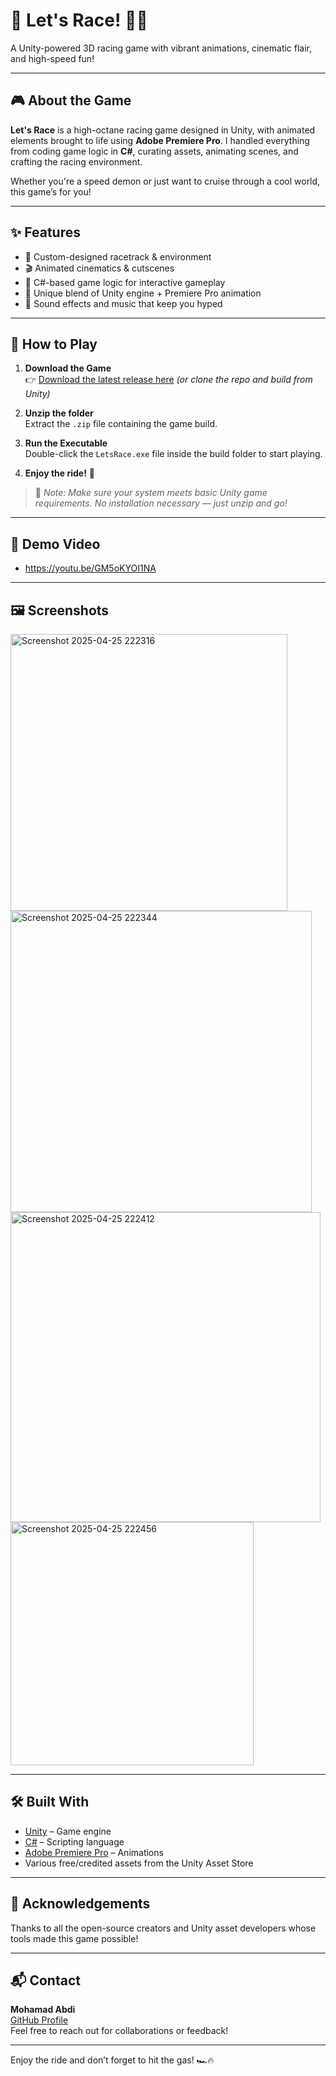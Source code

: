 # 🏁 Let's Race! 🚗💨  
A Unity-powered 3D racing game with vibrant animations, cinematic flair, and high-speed fun!

---

## 🎮 About the Game

**Let's Race** is a high-octane racing game designed in Unity, with animated elements brought to life using **Adobe Premiere Pro**. I handled everything from coding game logic in **C#**, curating assets, animating scenes, and crafting the racing environment.

Whether you're a speed demon or just want to cruise through a cool world, this game’s for you!

---

## ✨ Features

- 🚗 Custom-designed racetrack & environment
- 🎬 Animated cinematics & cutscenes
- 🧠 C#-based game logic for interactive gameplay
- 🎨 Unique blend of Unity engine + Premiere Pro animation
- 🎵 Sound effects and music that keep you hyped

---

## 🚀 How to Play

1. **Download the Game**  
   👉 [Download the latest release here](https://github.com/abdimoh596/Lets-Race/releases) *(or clone the repo and build from Unity)*

2. **Unzip the folder**  
   Extract the `.zip` file containing the game build.

3. **Run the Executable**  
   Double-click the `LetsRace.exe` file inside the build folder to start playing.

4. **Enjoy the ride!** 🎉

> 📝 *Note: Make sure your system meets basic Unity game requirements. No installation necessary — just unzip and go!*

---

## 🎥 Demo Video

- https://youtu.be/GM5oKYOI1NA

---

## 🖼️ Screenshots

<img width="443" alt="Screenshot 2025-04-25 222316" src="https://github.com/user-attachments/assets/e636af0b-7a1e-472a-8265-94802892426f" />
<img width="482" alt="Screenshot 2025-04-25 222344" src="https://github.com/user-attachments/assets/a9f05e7a-a644-4c06-9568-16523941449a" />
<img width="496" alt="Screenshot 2025-04-25 222412" src="https://github.com/user-attachments/assets/6980e04f-f700-48ad-9965-2460899ec3c9" />
<img width="389" alt="Screenshot 2025-04-25 222456" src="https://github.com/user-attachments/assets/022a04a9-3dfb-4cb3-9d9e-3146188691da" />


---

## 🛠️ Built With

- [Unity](https://unity.com/) – Game engine
- [C#](https://docs.microsoft.com/en-us/dotnet/csharp/) – Scripting language
- [Adobe Premiere Pro](https://www.adobe.com/products/premiere.html) – Animations
- Various free/credited assets from the Unity Asset Store

---

## 🙌 Acknowledgements

Thanks to all the open-source creators and Unity asset developers whose tools made this game possible!

---

## 📬 Contact

**Mohamad Abdi**  
[GitHub Profile](https://github.com/abdimoh596)  
Feel free to reach out for collaborations or feedback!

---

Enjoy the ride and don’t forget to hit the gas! 🏎️🔥
